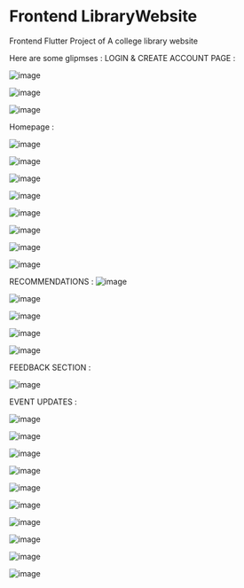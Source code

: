 

# Frontend LibraryWebsite
Frontend Flutter Project of A college library website

Here are some glipmses : 
LOGIN & CREATE ACCOUNT PAGE : 

![image](https://github.com/user-attachments/assets/0acc0ba5-b7fe-4be3-b0d3-0b9b7204e946)

![image](https://github.com/user-attachments/assets/641b2d13-7136-4f0a-9127-99802c4b8db9)

![image](https://github.com/user-attachments/assets/a886ca1e-87f2-4db4-9fb5-aee3aeaf84d6)



Homepage : 

![image](https://github.com/user-attachments/assets/1e0797d2-20df-41e2-a2db-01e8718c0c92)

![image](https://github.com/user-attachments/assets/7ace0d4c-35cf-4d6b-8ebd-d5cdebf56bad)

![image](https://github.com/user-attachments/assets/53f4bb62-13e5-4d05-a962-010c7361eb7f)

![image](https://github.com/user-attachments/assets/bbe2b18e-0d51-47d9-892b-04e03f1c2b16)

![image](https://github.com/user-attachments/assets/fa6ce980-80d1-4eb4-96f1-93bd75604b67)

![image](https://github.com/user-attachments/assets/9812a021-3108-4136-a96c-00f6fc68a784)

![image](https://github.com/user-attachments/assets/b68be961-6c18-4c33-9424-93e06eff8b12)

![image](https://github.com/user-attachments/assets/33319260-9d13-42ea-9a13-bfe21f0b543f)




RECOMMENDATIONS : 
![image](https://github.com/user-attachments/assets/764e9dbb-e9f1-4a93-9426-0ee2a64dd30a)

![image](https://github.com/user-attachments/assets/147e60ac-61cc-4398-90bc-77cf9fc7a695)

![image](https://github.com/user-attachments/assets/df7c8323-8df6-4b28-82f7-61408b72ea0f)

![image](https://github.com/user-attachments/assets/8f3be627-05c5-4208-b42b-0b1a95939709)

![image](https://github.com/user-attachments/assets/c9fed743-96dd-4670-86b8-23f1093823cd)



FEEDBACK SECTION : 

![image](https://github.com/user-attachments/assets/ab789e07-ff28-4d62-9266-3da10db86eca)

EVENT UPDATES : 

![image](https://github.com/user-attachments/assets/c097e8b8-edbd-4c3a-8105-3ec239cbf55b)

![image](https://github.com/user-attachments/assets/4f05e03b-8512-405a-b711-f0227048ca4d)

![image](https://github.com/user-attachments/assets/4476d4ec-f266-4223-87ee-5a5193819917)

![image](https://github.com/user-attachments/assets/f60ec554-778a-477e-b1da-7772ba588565)

![image](https://github.com/user-attachments/assets/710f4977-5102-4883-b077-fdb6e33500d9)

![image](https://github.com/user-attachments/assets/93931a58-c68d-4f9e-8ec8-df43f7b6247c)

![image](https://github.com/user-attachments/assets/08f5d83f-a34c-43d7-bc8a-29e23caa10c3)

![image](https://github.com/user-attachments/assets/5b154967-dd15-44b8-81b2-783ba995e037)

![image](https://github.com/user-attachments/assets/786f8d50-340d-42ed-9b56-690203451307)

![image](https://github.com/user-attachments/assets/ee0bdad4-0a48-4fe5-a36f-c16b7de1c784)




